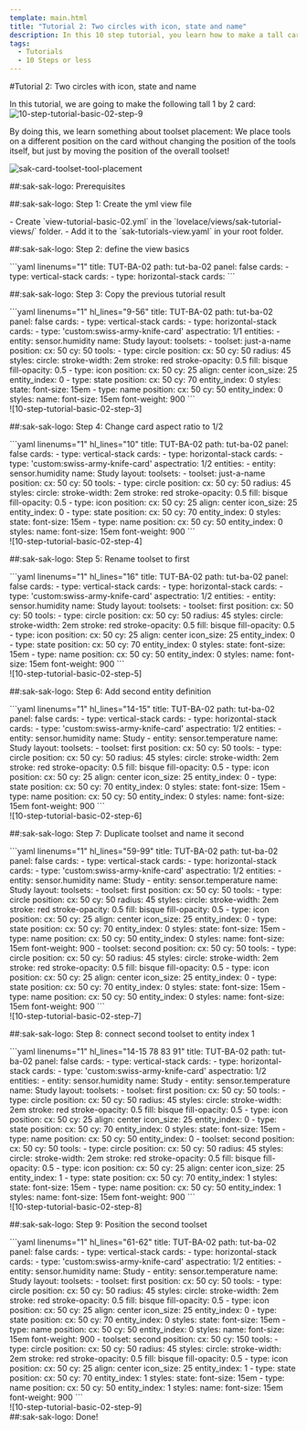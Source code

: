 ```yaml
---
template: main.html
title: "Tutorial 2: Two circles with icon, state and name"
description: In this 10 step tutorial, you learn how to make a tall card with two circles, and on top of that an icon, state and name of an entity.
tags:
  - Tutorials
  - 10 Steps or less
---
```


                       
#Tutorial 2: Two circles with icon, state and name

In this tutorial, we are going to make the following tall 1 by 2 card:![10-step-tutorial-basic-02-step-9]

By doing this, we learn something about toolset placement: We place tools on a different position on the card without changing the position of the tools itself, but just by moving the position of the overall toolset!

![sak-card-toolset-tool-placement]

##:sak-sak-logo: Prerequisites


##:sak-sak-logo: Step 1: Create the yml view file
<div class="grid-container-2" markdown>

<div class="grid-item" markdown>
- Create `view-tutorial-basic-02.yml` in the `lovelace/views/sak-tutorial-views/` folder.
- Add it to the `sak-tutorials-view.yaml` in your root folder.
</div>

<div class="grid-item" markdown>
</div>
</div>

##:sak-sak-logo: Step 2: define the view basics
<div class="grid-container-2" markdown>

<div class="grid-item" markdown>
```yaml linenums="1"
title: TUT-BA-02
path: tut-ba-02
panel: false
cards:
- type: vertical-stack
  cards:
    - type: horizontal-stack
      cards:
```
</div>

<div class="grid-item" markdown>
</div>
</div>

      
##:sak-sak-logo: Step 3: Copy the previous tutorial result

<div class="grid-container-2" markdown>

<div class="grid-item" markdown>
```yaml linenums="1" hl_lines="9-56"
title: TUT-BA-02
path: tut-ba-02
panel: false
cards:
- type: vertical-stack
  cards:
    - type: horizontal-stack
      cards:
        - type: 'custom:swiss-army-knife-card'
          aspectratio: 1/1
          entities: 
            - entity: sensor.humidity
              name: Study
          layout:
            toolsets:
              - toolset: just-a-name
                position:
                  cx: 50
                  cy: 50
                tools:
                  - type: circle
                    position:
                      cx: 50
                      cy: 50
                      radius: 45
                    styles:
                      circle:
                        stroke-width: 2em
                        stroke: red
                        stroke-opacity: 0.5
                        fill: bisque
                        fill-opacity: 0.5
                  - type: icon
                    position:
                      cx: 50
                      cy: 25
                      align: center
                      icon_size: 25
                    entity_index: 0
                  - type: state
                    position:
                      cx: 50
                      cy: 70
                    entity_index: 0
                    styles:
                      state:
                        font-size: 15em
                  - type: name
                    position:
                      cx: 50
                      cy: 50
                    entity_index: 0
                    styles:
                      name:
                        font-size: 15em
                        font-weight: 900
```
</div>

<div class="grid-item" markdown>
![10-step-tutorial-basic-02-step-3]
</div>
</div>

##:sak-sak-logo: Step 4: Change card aspect ratio to 1/2
<div class="grid-container-2" markdown>

<div class="grid-item" markdown>
```yaml linenums="1" hl_lines="10"
title: TUT-BA-02
path: tut-ba-02
panel: false
cards:
- type: vertical-stack
  cards:
    - type: horizontal-stack
      cards:
        - type: 'custom:swiss-army-knife-card'
          aspectratio: 1/2
          entities: 
            - entity: sensor.humidity
              name: Study
          layout:
            toolsets:
              - toolset: just-a-name
                position:
                  cx: 50
                  cy: 50
                tools:
                  - type: circle
                    position:
                      cx: 50
                      cy: 50
                      radius: 45
                    styles:
                      circle:
                        stroke-width: 2em
                        stroke: red
                        stroke-opacity: 0.5
                        fill: bisque
                        fill-opacity: 0.5
                  - type: icon
                    position:
                      cx: 50
                      cy: 25
                      align: center
                      icon_size: 25
                    entity_index: 0
                  - type: state
                    position:
                      cx: 50
                      cy: 70
                    entity_index: 0
                    styles:
                      state:
                        font-size: 15em
                  - type: name
                    position:
                      cx: 50
                      cy: 50
                    entity_index: 0
                    styles:
                      name:
                        font-size: 15em
                        font-weight: 900
```
</div>

<div class="grid-item" markdown>
![10-step-tutorial-basic-02-step-4]
</div>
</div>

##:sak-sak-logo: Step 5: Rename toolset to first
<div class="grid-container-2" markdown>

<div class="grid-item" markdown>
```yaml linenums="1" hl_lines="16"
title: TUT-BA-02
path: tut-ba-02
panel: false
cards:
- type: vertical-stack
  cards:
    - type: horizontal-stack
      cards:
        - type: 'custom:swiss-army-knife-card'
          aspectratio: 1/2
          entities: 
            - entity: sensor.humidity
              name: Study
          layout:
            toolsets:
              - toolset: first
                position:
                  cx: 50
                  cy: 50
                tools:
                  - type: circle
                    position:
                      cx: 50
                      cy: 50
                      radius: 45
                    styles:
                      circle:
                        stroke-width: 2em
                        stroke: red
                        stroke-opacity: 0.5
                        fill: bisque
                        fill-opacity: 0.5
                  - type: icon
                    position:
                      cx: 50
                      cy: 25
                      align: center
                      icon_size: 25
                    entity_index: 0
                  - type: state
                    position:
                      cx: 50
                      cy: 70
                    entity_index: 0
                    styles:
                      state:
                        font-size: 15em
                  - type: name
                    position:
                      cx: 50
                      cy: 50
                    entity_index: 0
                    styles:
                      name:
                        font-size: 15em
                        font-weight: 900
```
</div>

<div class="grid-item" markdown>
![10-step-tutorial-basic-02-step-5]
</div>
</div>

##:sak-sak-logo: Step 6: Add second entity definition
<div class="grid-container-2" markdown>

<div class="grid-item" markdown>
```yaml linenums="1" hl_lines="14-15"
title: TUT-BA-02
path: tut-ba-02
panel: false
cards:
- type: vertical-stack
  cards:
    - type: horizontal-stack
      cards:
        - type: 'custom:swiss-army-knife-card'
          aspectratio: 1/2
          entities: 
            - entity: sensor.humidity
              name: Study
            - entity: sensor.temperature
              name: Study
          layout:
            toolsets:
              - toolset: first
                position:
                  cx: 50
                  cy: 50
                tools:
                  - type: circle
                    position:
                      cx: 50
                      cy: 50
                      radius: 45
                    styles:
                      circle:
                        stroke-width: 2em
                        stroke: red
                        stroke-opacity: 0.5
                        fill: bisque
                        fill-opacity: 0.5
                  - type: icon
                    position:
                      cx: 50
                      cy: 25
                      align: center
                      icon_size: 25
                    entity_index: 0
                  - type: state
                    position:
                      cx: 50
                      cy: 70
                    entity_index: 0
                    styles:
                      state:
                        font-size: 15em
                  - type: name
                    position:
                      cx: 50
                      cy: 50
                    entity_index: 0
                    styles:
                      name:
                        font-size: 15em
                        font-weight: 900                        
```
</div>

<div class="grid-item" markdown>
![10-step-tutorial-basic-02-step-6]
</div>
</div>

##:sak-sak-logo: Step 7: Duplicate toolset and name it second
<div class="grid-container-2" markdown>

<div class="grid-item" markdown>
```yaml linenums="1" hl_lines="59-99"
title: TUT-BA-02
path: tut-ba-02
panel: false
cards:
- type: vertical-stack
  cards:
    - type: horizontal-stack
      cards:
        - type: 'custom:swiss-army-knife-card'
          aspectratio: 1/2
          entities: 
            - entity: sensor.humidity
              name: Study
            - entity: sensor.temperature
              name: Study
          layout:
            toolsets:
              - toolset: first
                position:
                  cx: 50
                  cy: 50
                tools:
                  - type: circle
                    position:
                      cx: 50
                      cy: 50
                      radius: 45
                    styles:
                      circle:
                        stroke-width: 2em
                        stroke: red
                        stroke-opacity: 0.5
                        fill: bisque
                        fill-opacity: 0.5
                  - type: icon
                    position:
                      cx: 50
                      cy: 25
                      align: center
                      icon_size: 25
                    entity_index: 0
                  - type: state
                    position:
                      cx: 50
                      cy: 70
                    entity_index: 0
                    styles:
                      state:
                        font-size: 15em
                  - type: name
                    position:
                      cx: 50
                      cy: 50
                    entity_index: 0
                    styles:
                      name:
                        font-size: 15em
                        font-weight: 900    
              - toolset: second
                position:
                  cx: 50
                  cy: 50
                tools:
                  - type: circle
                    position:
                      cx: 50
                      cy: 50
                      radius: 45
                    styles:
                      circle:
                        stroke-width: 2em
                        stroke: red
                        stroke-opacity: 0.5
                        fill: bisque
                        fill-opacity: 0.5
                  - type: icon
                    position:
                      cx: 50
                      cy: 25
                      align: center
                      icon_size: 25
                    entity_index: 0
                  - type: state
                    position:
                      cx: 50
                      cy: 70
                    entity_index: 0
                    styles:
                      state:
                        font-size: 15em
                  - type: name
                    position:
                      cx: 50
                      cy: 50
                    entity_index: 0
                    styles:
                      name:
                        font-size: 15em
                        font-weight: 900    
```
</div>

<div class="grid-item" markdown>
![10-step-tutorial-basic-02-step-7]
</div>

</div>

##:sak-sak-logo: Step 8: connect second toolset to entity index 1
<div class="grid-container-2" markdown>
<div class="grid-item" markdown>
```yaml linenums="1" hl_lines="14-15 78 83 91"
title: TUT-BA-02
path: tut-ba-02
panel: false
cards:
- type: vertical-stack
  cards:
    - type: horizontal-stack
      cards:
        - type: 'custom:swiss-army-knife-card'
          aspectratio: 1/2
          entities: 
            - entity: sensor.humidity
              name: Study
            - entity: sensor.temperature
              name: Study
          layout:
            toolsets:
              - toolset: first
                position:
                  cx: 50
                  cy: 50
                tools:
                  - type: circle
                    position:
                      cx: 50
                      cy: 50
                      radius: 45
                    styles:
                      circle:
                        stroke-width: 2em
                        stroke: red
                        stroke-opacity: 0.5
                        fill: bisque
                        fill-opacity: 0.5
                  - type: icon
                    position:
                      cx: 50
                      cy: 25
                      align: center
                      icon_size: 25
                    entity_index: 0
                  - type: state
                    position:
                      cx: 50
                      cy: 70
                    entity_index: 0
                    styles:
                      state:
                        font-size: 15em
                  - type: name
                    position:
                      cx: 50
                      cy: 50
                    entity_index: 0
              - toolset: second
                position:
                  cx: 50
                  cy: 50
                tools:
                  - type: circle
                    position:
                      cx: 50
                      cy: 50
                      radius: 45
                    styles:
                      circle:
                        stroke-width: 2em
                        stroke: red
                        stroke-opacity: 0.5
                        fill: bisque
                        fill-opacity: 0.5
                  - type: icon
                    position:
                      cx: 50
                      cy: 25
                      align: center
                      icon_size: 25
                    entity_index: 1
                  - type: state
                    position:
                      cx: 50
                      cy: 70
                    entity_index: 1
                    styles:
                      state:
                        font-size: 15em
                  - type: name
                    position:
                      cx: 50
                      cy: 50
                    entity_index: 1
                    styles:
                      name:
                        font-size: 15em
                        font-weight: 900
```
</div>

<div class="grid-item" markdown>
![10-step-tutorial-basic-02-step-8]
</div>
</div>

##:sak-sak-logo: Step 9: Position the second toolset
<div class="grid-container-2" markdown>
<div class="grid-item" markdown>
```yaml linenums="1" hl_lines="61-62"
title: TUT-BA-02
path: tut-ba-02
panel: false
cards:
- type: vertical-stack
  cards:
    - type: horizontal-stack
      cards:
        - type: 'custom:swiss-army-knife-card'
          aspectratio: 1/2
          entities: 
            - entity: sensor.humidity
              name: Study
            - entity: sensor.temperature
              name: Study
          layout:
            toolsets:
              - toolset: first
                position:
                  cx: 50
                  cy: 50
                tools:
                  - type: circle
                    position:
                      cx: 50
                      cy: 50
                      radius: 45
                    styles:
                      circle:
                        stroke-width: 2em
                        stroke: red
                        stroke-opacity: 0.5
                        fill: bisque
                        fill-opacity: 0.5
                  - type: icon
                    position:
                      cx: 50
                      cy: 25
                      align: center
                      icon_size: 25
                    entity_index: 0
                  - type: state
                    position:
                      cx: 50
                      cy: 70
                    entity_index: 0
                    styles:
                      state:
                        font-size: 15em
                  - type: name
                    position:
                      cx: 50
                      cy: 50
                    entity_index: 0
                    styles:
                      name:
                        font-size: 15em
                        font-weight: 900
              - toolset: second
                position:
                  cx: 50
                  cy: 150
                tools:
                  - type: circle
                    position:
                      cx: 50
                      cy: 50
                      radius: 45
                    styles:
                      circle:
                        stroke-width: 2em
                        stroke: red
                        stroke-opacity: 0.5
                        fill: bisque
                        fill-opacity: 0.5
                  - type: icon
                    position:
                      cx: 50
                      cy: 25
                      align: center
                      icon_size: 25
                    entity_index: 1
                  - type: state
                    position:
                      cx: 50
                      cy: 70
                    entity_index: 1
                    styles:
                      state:
                        font-size: 15em
                  - type: name
                    position:
                      cx: 50
                      cy: 50
                    entity_index: 1
                    styles:
                      name:
                        font-size: 15em
                        font-weight: 900
```
</div>

<div class="grid-item" markdown>
![10-step-tutorial-basic-02-step-9]
</div>

</div>
##:sak-sak-logo: Done!

<!-- Image references -->

[10-step-tutorial-basic-02-step-3]: ../assets/screenshots/10-step-tutorial-basic-01-step-10.png
[10-step-tutorial-basic-02-step-4]: ../assets/screenshots/10-step-tutorial-basic-02-step-7.png
[10-step-tutorial-basic-02-step-5]: ../assets/screenshots/10-step-tutorial-basic-02-step-7.png
[10-step-tutorial-basic-02-step-6]: ../assets/screenshots/10-step-tutorial-basic-02-step-7.png
[10-step-tutorial-basic-02-step-7]: ../assets/screenshots/10-step-tutorial-basic-02-step-7.png
[10-step-tutorial-basic-02-step-8]: ../assets/screenshots/10-step-tutorial-basic-02-step-8.png
[10-step-tutorial-basic-02-step-9]: ../assets/screenshots/10-step-tutorial-basic-02-step-9.png


[sak-card-toolset-tool-placement]: ../assets/screenshots/sak-card-toolset-tool-placement-bluegrey.png